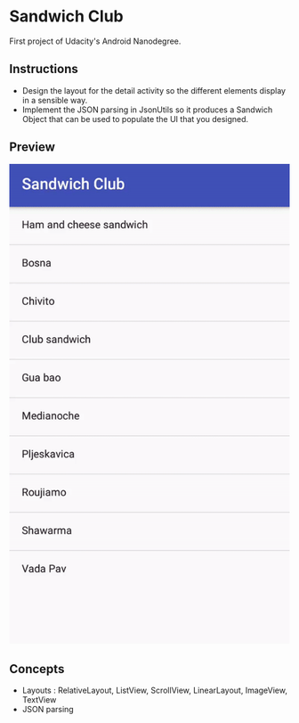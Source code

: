 # Sandwich Club

First project of Udacity's Android Nanodegree.

## Instructions

- Design the layout for the detail activity so the different elements display in a sensible way.
- Implement the JSON parsing in JsonUtils so it produces a Sandwich Object that can be used to populate the UI that you designed.

## Preview

![preview](https://github.com/maphdev/GDND_Sandwich_Club/blob/master/preview.gif)

## Concepts

- Layouts : RelativeLayout, ListView, ScrollView, LinearLayout, ImageView, TextView
- JSON parsing
